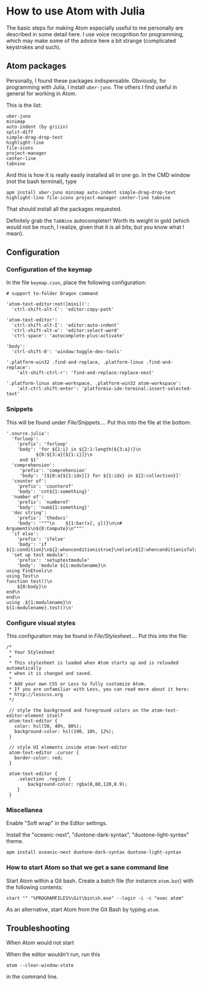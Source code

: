 # How to use Atom with Julia

The basic steps for making Atom especially useful to me personally are described in some detail here. I use voice recognition for programming, which may make some of the advice here a bit strange (complicated keystrokes and such).

## Atom packages

Personally, I found these packages indispensable. Obviously, for programming with Julia, I install `uber-juno`. The others I find useful in general for working in Atom.

This is the list:
```
uber-juno
minimap
auto-indent (by griiin)
split-diff
simple-drag-drop-text
highlight-line
file-icons
project-manager
center-line
tabnine
```
And this is how it is really easily installed all in one go. In the CMD window (not the bash terminal), type
```
apm install uber-juno minimap auto-indent simple-drag-drop-text highlight-line file-icons project-manager center-line tabnine
```
That should install all the packages requested.

Definitely grab the `TabNine` autocompleter! Worth its weight in gold (which would not be much, I realize, given that it is all bits; but you know what I mean).

## Configuration


### Configuration of the  keymap

In the file	`keymap.cson`, place the following configuration:
```
# support to-folder Dragon command

'atom-text-editor:not([mini])':
  'ctrl-shift-alt-C': 'editor:copy-path'

'atom-text-editor':
  'ctrl-shift-alt-I': 'editor:auto-indent'
  'ctrl-shift-alt-w': 'editor:select-word'
  'ctrl-space': 'autocomplete-plus:activate'

'body':
  'ctrl-shift-0': 'window:toggle-dev-tools'

'.platform-win32 .find-and-replace, .platform-linux .find-and-replace':
    'alt-shift-ctrl-r': 'find-and-replace:replace-next'

'.platform-linux atom-workspace, .platform-win32 atom-workspace':
    'alt-ctrl-shift-enter': 'platformio-ide-terminal:insert-selected-text'

```


### Snippets

This will be found under *File/Snippets...*. Put this into the file at the bottom:
```
'.source.julia':
  'forloop':
    'prefix': 'forloop'
    'body': 'for ${1:i} in ${2:1:length(${3:a})}\n
	       ${0:${3:a}[${1:i}]}\n
     end $1'
  'comprehension':
     'prefix': 'comprehension'
     'body': '[${0:a[${1:idx}]} for ${1:idx} in ${2:collection}]'
  'counter of':
    'prefix': 'counterof'
    'body': 'cnt${1:something}'
  'number of':
    'prefix': 'numberof'
    'body': 'num${1:something}'
  'doc string':
    'prefix': 'thedocs'
    'body': '"""\n    ${1:bar(x[, y])}\n\n# Arguments\n${0:Compute}\n"""'
  'if else':
    'prefix': 'ifelse'
    'body': 'if ${1:condition}\n${2:whenconditionistrue}\nelse\n${2:whenconditionisfalse}\nend'
  'set up test module':
    'prefix': 'setuptestmodule'
    'body': 'module ${1:modulename}\n
using FinEtools\n
using Test\n
function test()\n
	${0:body}\n
end\n
end\n
using .${1:modulename}\n
${1:modulename}.test()\n'
```


### Configure visual styles

This configuration may be found in  *File/Stylesheet...*.
Put this into the file:
```
/*
 * Your Stylesheet
 *
 * This stylesheet is loaded when Atom starts up and is reloaded automatically
 * when it is changed and saved.
 *
 * Add your own CSS or Less to fully customize Atom.
 * If you are unfamiliar with Less, you can read more about it here:
 * http://lesscss.org
 */

 // style the background and foreground colors on the atom-text-editor-element itself
 atom-text-editor {
   color: hsl(50, 40%, 80%);
   background-color: hsl(190, 10%, 12%);
 }

 // style UI elements inside atom-text-editor
 atom-text-editor .cursor {
   border-color: red;
 }

 atom-text-editor {
 	.selection .region {
 		background-color: rgba(0,80,120,0.9);
 	}
 }
```

### Miscellanea

Enable "Soft wrap" in the Editor settings.

Install the "oceanic-next", "duotone-dark-syntax", "duotone-light-syntax" theme.
```
apm install oceanic-next duotone-dark-syntax duotone-light-syntax
```

### How to start Atom so that we get a sane command line

Start Atom within a Git bash. Create a batch file (for instance `atom.bat`) with the following contents:
```
start "" "%PROGRAMFILES%\Git\bin\sh.exe" --login -i -c "exec atom"
```
As an alternative, start Atom from the Git Bash by typing `atom`.

## Troubleshooting

When  Atom would not start

When the editor wouldn't run, run this
```
atom --clear-window-state
```
in the command line.
